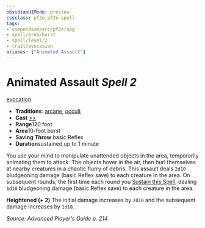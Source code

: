 ```yaml
---
obsidianUIMode: preview
cssclass: pf2e,pf2e-spell
tags:
- compendium/src/pf2e/apg
- spell/area/burst
- spell/level/2
- trait/evocation
aliases: ["Animated Assault"]
---
```

# Animated Assault *Spell 2*   
[evocation](../../Rules/traits/evocation.md)  

- **Traditions**: [arcane](../../Rules/traits/arcane.md), [occult](../../Rules/traits/occult.md)
- **Cast** [>>](../../Rules/core-rulebook/chapter-9-playing-the-game.md#Actions "Two-Action") 
- **Range**120 foot
- **Area**10-foot burst
- **Saving Throw**  basic Reflex
- **Duration**sustained up to 1 minute

You use your mind to manipulate unattended objects in the area, temporarily animating them to attack. The objects hover in the air, then hurl themselves at nearby creatures in a chaotic flurry of debris. This assault deals `2d10` bludgeoning damage (basic Reflex save) to each creature in the area. On subsequent rounds, the first time each round you [Sustain this Spell](../../Rules/actions/sustain-a-spell.md), dealing `1d10` bludgeoning damage (basic Reflex save) to each creature in the area.

**Heightened (+ 2)** The initial damage increases by `2d10` and the subsequent damage increases by `1d10`.

*Source: Advanced Player's Guide p. 214*